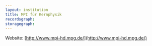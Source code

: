 ```yaml
---
layout: institution
title: MPI für Kernphysik
recordsgraph: 
storagegraph: 
---
```


Website: [http://www.mpi-hd.mpg.de/](http://www.mpi-hd.mpg.de/)
